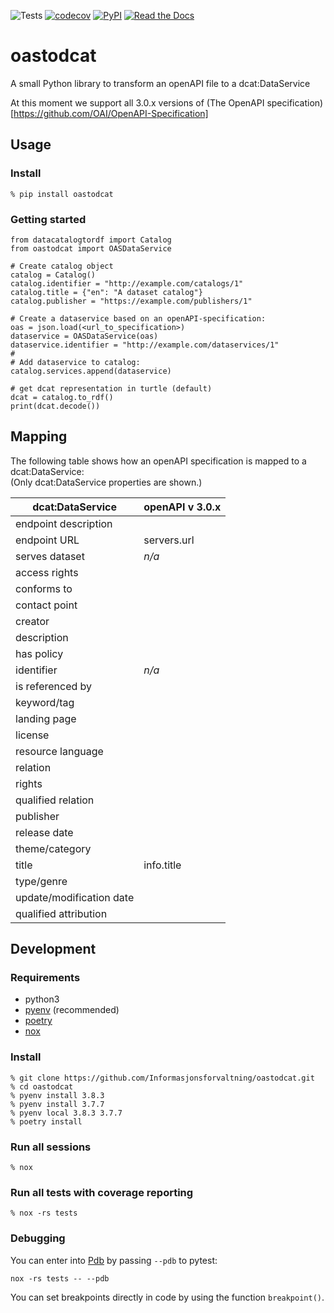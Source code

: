 ![Tests](https://github.com/Informasjonsforvaltning/oastodcat/workflows/Tests/badge.svg)
[![codecov](https://codecov.io/gh/Informasjonsforvaltning/oastodcat/branch/master/graph/badge.svg)](https://codecov.io/gh/Informasjonsforvaltning/oastodcat)
[![PyPI](https://img.shields.io/pypi/v/oastodcat.svg)](https://pypi.org/project/oastodcat/)
[![Read the Docs](https://readthedocs.org/projects/oastodcat/badge/)](https://oastodcat.readthedocs.io/)
# oastodcat

A small Python library to transform an openAPI file to a dcat:DataService

At this moment we support all 3.0.x versions of (The OpenAPI specification)[https://github.com/OAI/OpenAPI-Specification]

## Usage
### Install
```
% pip install oastodcat
```
### Getting started
```
from datacatalogtordf import Catalog
from oastodcat import OASDataService

# Create catalog object
catalog = Catalog()
catalog.identifier = "http://example.com/catalogs/1"
catalog.title = {"en": "A dataset catalog"}
catalog.publisher = "https://example.com/publishers/1"

# Create a dataservice based on an openAPI-specification:
oas = json.load(<url_to_specification>)
dataservice = OASDataService(oas)
dataservice.identifier = "http://example.com/dataservices/1"
#
# Add dataservice to catalog:
catalog.services.append(dataservice)

# get dcat representation in turtle (default)
dcat = catalog.to_rdf()
print(dcat.decode())
```

## Mapping
The following table shows how an openAPI specification is mapped to a dcat:DataService:  
(Only dcat:DataService properties are shown.)

| dcat:DataService         | openAPI v 3.0.x |
| ------------------------ | --------------- |
| endpoint description     |                 |
| endpoint URL             | servers.url     |
| serves dataset           | _n/a_           |
| access rights            |                 |
| conforms to              |                 |
| contact point            |                 |
| creator                  |                 |
| description              |                 |
| has policy               |                 |
| identifier               | _n/a_           |
| is referenced by         |                 |
| keyword/tag              |                 |
| landing page             |                 |
| license                  |                 |
| resource language        |                 |
| relation                 |                 |
| rights                   |                 |
| qualified relation       |                 |
| publisher                |                 |
| release date             |                 |
| theme/category           |                 |
| title                    | info.title      |
| type/genre               |                 |
| update/modification date |                 |
| qualified attribution    |                 |

## Development
### Requirements
- python3
- [pyenv](https://github.com/pyenv/pyenv) (recommended)
- [poetry](https://python-poetry.org/)
- [nox](https://nox.thea.codes/en/stable/)

### Install
```
% git clone https://github.com/Informasjonsforvaltning/oastodcat.git
% cd oastodcat
% pyenv install 3.8.3
% pyenv install 3.7.7
% pyenv local 3.8.3 3.7.7
% poetry install
```
### Run all sessions
```
% nox
```
### Run all tests with coverage reporting
```
% nox -rs tests
```
### Debugging
You can enter into [Pdb](https://docs.python.org/3/library/pdb.html) by passing `--pdb` to pytest:
```
nox -rs tests -- --pdb
```
You can set breakpoints directly in code by using the function `breakpoint()`.
